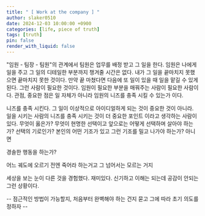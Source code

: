 ```yaml
---
title: " [ Work at the company ] "
author: slaker0510
date: 2024-12-03 10:00:00 +0900
categories: [life, piece of truth]
tags: [truth]
pin: false
render_with_liquid: false
---
```


"임원 - 팀장 - 팀원"의 관계에서 팀원은 업무를 배정 받고 그 일을 한다. 
임원은 나에게 일을 주고 그 일의 디테일한 부분까지 챙겨줄 시간은 없다.
내가 그 일을 끝마치지 못했으면 끝마치지 못한 것이다.
만약 끝 마쳤다면 다음에 또 일이 있을 때 일을 맡길 수 있게 된다.
그런 사람이 필요한 것이다. 임원이 필요한 부분을 매꿔주는 사람이 필요한 사람이다. 
관점, 중요한 점은 일 자체가 아니라 임원의 니즈를 충족 시킬 수 있는가 이다.

니즈를 충족 시킨다. 그 일이 이상적으로 아이디얼하게 되는 것이 중요한 것이 아니라. 일을 시키는 사람의 니즈를 충족 시키는 것이 더 중요한 포인트 이라고 생각하는 사람이 있다.
무엇이 옳은가? 무엇이 현명한 선택이고 앞으로는 어떻게 선택하며 살아야 하는가?
선택의 기로인가? 본인의 어떤 기조가 있고 그런 기조를 밀고 나가야 하는가? 
아니면 


경솔한 행동을 하는가?



어느 궤도에 오르기 전엔 죽어라 하는거고 그 넘어서는 모르는 거지

세상을 보는 눈이 다른 것을 경험했다. 재미있다. 신기하고 이해는 되는데 공감이 안되는 그런 상황이다.

   
-- 점근적인 방법이 가능할지, 처음부터 완벽해야 하는 건지 묻고 그에 따라 초기 의도를 정하자 --
